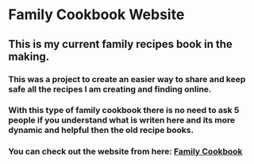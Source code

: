 # Family Cookbook Website


## This is my current family recipes book in the making. 

### This was a project to create an easier way to share and keep safe all the recipes I am creating and finding online. 
### With this type of family cookbook there is no need to ask 5 people if you understand what is writen here and its more dynamic and helpful then the old recipe books.

### You can check out the website from here: [Family Cookbook](https://c-family-cookbook.vercel.app)

